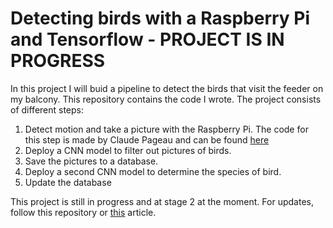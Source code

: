 # Detecting birds with a Raspberry Pi and Tensorflow - PROJECT IS IN PROGRESS
In this project I will buid a pipeline to detect the birds that visit the feeder on my balcony. This repository contains the code
I wrote. The project consists of different steps:

1. Detect motion and take a picture with the Raspberry Pi. The code for this step is made by Claude Pageau and can be found [here](https://github.com/pageauc/pi-timolo)
2. Deploy a CNN model to filter out pictures of birds.
3. Save the pictures to a database.
4. Deploy a second CNN  model to determine the species of bird.
5. Update the database

This project is still in progress and at stage 2 at the moment. For updates, follow this repository or [this](https://tomkral.nl/projects/birdDetection/birdDetection.html) article.
